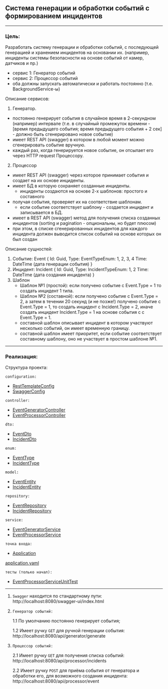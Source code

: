 ## Система генерации и обработки событий с формированием инцидентов

---

### Цель:
Разработать систему генерации и обработки событий, с последующей генерацией и хранением инцидентов на основании их. 
(например, инциденты системы безопасности на основе событий от камер, датчиков и пр.)

* сервис 1: Генератор событий
* сервис 2: Процессор событий
* оба должны запускать автоматически и работать постоянно (т.е. BackgroundService-ы)

Описание сервисов:

1. Генератор.
- постоянно генерирует события в случайное время в 2-секундном (например) интервале 
(т.е. в случайный промежуток времени - [время предыдущего события; время предыдущего события + 2 сек] - 
должно быть сгенерировано новое событие)
- имеет REST API (swagger) в котором в любой момент можно сгенерировать событие вручную.
- каждый раз, когда генерируется новое событие, он отсылает его через HTTP request Процессору.

2. Процессор
- имеет REST API (swagger) через которое принимает события и создает на их основе инциденты.
- имеет БД в которую сохраняет созданные инциденты.
  - инциденты создаются на основе 2-х шаблонов: простого и составного
- получая события, проверяет их на соответствие шаблонам.
  - если событие соответствует шаблону - создается инцидент и записывается в БД.
- имеет в REST API (swagger) метод для получения списка созданных инцидентов (sorting и pagination - опциональны, но будет плюсом)
- при этом, в списке сгенерированных инцидентов для каждого инцидента должен выводится список событий на основе которых он был создан

Описание сущностей:
1. Событие:
     Event { Id: Guid, Type: EventTypeEnum: 1, 2, 3, 4 Time: DateTime (дата генерации события) }
2. Инцидент:
     Incident { Id: Guid, Type: IncidentTypeEnum: 1, 2 Time: DateTime (дата создания инцидента) }
3. Шаблон
   * Шаблон №1 (простой): если получено событие с Event.Type = 1 то создать инцидент 1 типа.
   * Шаблон №2 (составной): если получено событие с Event.Type = 2, а затем в течении 20 секунд (и не позже!) 
получено событие с Event.Type = 1, то создать инцидент с Incident.Type = 2, иначе создать инцидент Incident.Type = 1 
на основе события с с Event.Type = 1.
   * составной шаблон описывает инцидент в котором участвуют несколько событий, он имеет временную границу.
   * составной шаблон имеет приоритет, если событие соответствует составному шаблону, оно не участвует в простом шаблоне №1.

---
### Реализация:

Структура проекта:

`configuration:`
* [RestTemplateConfig](https://github.com/MikhailAkulov/eventGeneratorProcessor/blob/main/eventGeneratorProcessor/src/main/java/ru/spring_boot_testTask/eventGeneratorProcessor/configuration/RestTemplateConfig.java)
* [SwaggerConfig](https://github.com/MikhailAkulov/eventGeneratorProcessor/blob/main/eventGeneratorProcessor/src/main/java/ru/spring_boot_testTask/eventGeneratorProcessor/configuration/SwaggerConfig.java)

`controller:`
* [EventGeneratorController](https://github.com/MikhailAkulov/eventGeneratorProcessor/blob/main/eventGeneratorProcessor/src/main/java/ru/spring_boot_testTask/eventGeneratorProcessor/controller/EventGeneratorController.java)
* [EventProcessorController](https://github.com/MikhailAkulov/eventGeneratorProcessor/blob/main/eventGeneratorProcessor/src/main/java/ru/spring_boot_testTask/eventGeneratorProcessor/controller/EventProcessorController.java)

`dto:`
* [EventDto](https://github.com/MikhailAkulov/eventGeneratorProcessor/blob/main/eventGeneratorProcessor/src/main/java/ru/spring_boot_testTask/eventGeneratorProcessor/dto/EventDto.java)
* [IncidentDto](https://github.com/MikhailAkulov/eventGeneratorProcessor/blob/main/eventGeneratorProcessor/src/main/java/ru/spring_boot_testTask/eventGeneratorProcessor/dto/IncidentDto.java)

`enum:`
* [EventType](https://github.com/MikhailAkulov/eventGeneratorProcessor/blob/main/eventGeneratorProcessor/src/main/java/ru/spring_boot_testTask/eventGeneratorProcessor/enums/EventType.java)
* [IncidentType](https://github.com/MikhailAkulov/eventGeneratorProcessor/blob/main/eventGeneratorProcessor/src/main/java/ru/spring_boot_testTask/eventGeneratorProcessor/enums/IncidentType.java)

`model:`
* [EventEntity](https://github.com/MikhailAkulov/eventGeneratorProcessor/blob/main/eventGeneratorProcessor/src/main/java/ru/spring_boot_testTask/eventGeneratorProcessor/model/EventEntity.java)
* [IncidentEntity](https://github.com/MikhailAkulov/eventGeneratorProcessor/blob/main/eventGeneratorProcessor/src/main/java/ru/spring_boot_testTask/eventGeneratorProcessor/model/IncidentEntity.java)

`repository:`
* [EventRepository](https://github.com/MikhailAkulov/eventGeneratorProcessor/blob/main/eventGeneratorProcessor/src/main/java/ru/spring_boot_testTask/eventGeneratorProcessor/repository/EventRepository.java)
* [IncidentRepository](https://github.com/MikhailAkulov/eventGeneratorProcessor/blob/main/eventGeneratorProcessor/src/main/java/ru/spring_boot_testTask/eventGeneratorProcessor/repository/IncidentRepository.java)

`service:`
* [EventGeneratorService](https://github.com/MikhailAkulov/eventGeneratorProcessor/blob/main/eventGeneratorProcessor/src/main/java/ru/spring_boot_testTask/eventGeneratorProcessor/service/EventGeneratorService.java)
* [EventProcessorService](https://github.com/MikhailAkulov/eventGeneratorProcessor/blob/main/eventGeneratorProcessor/src/main/java/ru/spring_boot_testTask/eventGeneratorProcessor/service/EventProcessorService.java)

`точка входа:`
* [Application](https://github.com/MikhailAkulov/eventGeneratorProcessor/blob/main/eventGeneratorProcessor/src/main/java/ru/spring_boot_testTask/eventGeneratorProcessor/Application.java)

[application.yaml](https://github.com/MikhailAkulov/eventGeneratorProcessor/blob/main/eventGeneratorProcessor/src/main/resources/application.yaml)

`тесты (только начал):`
* [EventProcessorServiceUnitTest](https://github.com/MikhailAkulov/eventGeneratorProcessor/blob/main/eventGeneratorProcessor/src/test/java/ru/spring_boot_testTask/eventGeneratorProcessor/service/EventProcessorServiceUnitTest.java)

---

1. `Swagger` находится по стандартному пути: http://localhost:8080/swagger-ui/index.html

2. `Генератор событий:`

    1.1 По умолчанию постоянно генерирует события;

    1.2 Имеет ручку `GET` для ручной генерации события: http://localhost:8080/api/generator/generate

3. `Процессор событий:`

    2.1 Имеет ручку `GET` для получения списка событий: http://localhost:8080/api/processor/incidents

    2.2 Имеет ручку `POST` для приёма события от генератора и обработки его, для возможного создания инцидента: http://localhost:8080/api/processor/event
